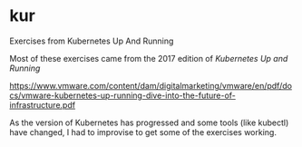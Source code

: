 # kur
Exercises from Kubernetes Up And Running

Most of these exercises came from the 2017 edition of _Kubernetes Up and Running_

https://www.vmware.com/content/dam/digitalmarketing/vmware/en/pdf/docs/vmware-kubernetes-up-running-dive-into-the-future-of-infrastructure.pdf


As the version of Kubernetes has progressed and some tools (like kubectl) have changed, I had to improvise to get some of the exercises working.
